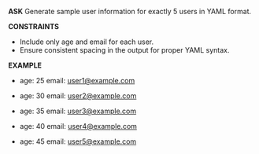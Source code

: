 <!-- __ASK__
Generate sample user information.

__CONSTRAINTS__

__EXAMPLE__ -->

__ASK__
Generate sample user information for exactly 5 users in YAML format.

__CONSTRAINTS__
- Include only age and email for each user.
- Ensure consistent spacing in the output for proper YAML syntax.

__EXAMPLE__
- age: 25
  email: user1@example.com

- age: 30
  email: user2@example.com

- age: 35
  email: user3@example.com

- age: 40
  email: user4@example.com

- age: 45
  email: user5@example.com
